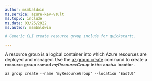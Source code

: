 ```yaml
---
author: msmbaldwin
ms.service: azure-key-vault
ms.topic: include
ms.date: 03/25/2022
ms.author: msmbaldwin

# Generic CLI create resource group include for quickstarts.

---
```


A resource group is a logical container into which Azure resources are deployed and managed. Use the [az group create](/cli/azure/group#az-group-create) command to create a resource group named *myResourceGroup* in the *eastus* location.

```azurecli
az group create --name "myResourceGroup" --location "EastUS"
```
